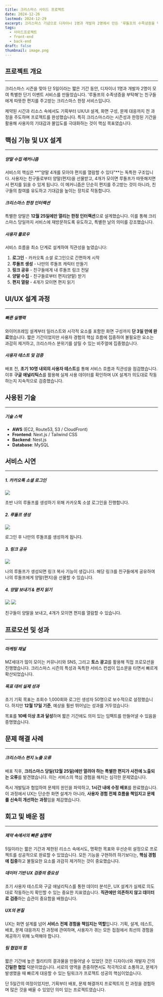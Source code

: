 ```yaml
---
title: 크리스마스 사이드 프로젝트
date: 2024-12-26
lastmod: 2024-12-29
excerpt: 크리스마스 기념으로 디자이너 1명과 개발자 2명에서 만든 '루돌프의 수족냉증을 막아줘' 프로젝트를 소개할게요.
tags:
  - 사이드프로젝트
  - front-end
  - back-end
draft: false
thumbnail: image.png
---
```


## 프로젝트 개요

---

크리스마스 시즌을 맞아 단 5일이라는 짧은 기간 동안, 디자이너 1명과 개발자 2명이 모여 특별한 단기 이벤트 서비스를 만들었습니다. '루돌프의 수족냉증을 부탁해'는 친구들에게 따뜻한 편지를 주고받는 크리스마스 한정 서비스입니다.

제약된 시간과 리소스 속에서도 기획부터 UX/UI 설계, 화면 구성, 문제 대응까지 전 과정을 주도하며 프로젝트를 완성했습니다. 특히 크리스마스라는 시즌성과 한정된 기간을 활용해 사용자의 기대감과 몰입도를 극대화하는 것이 핵심 목표였습니다.

## 핵심 기능 및 UX 설계

---

##### 양말 수집 메커니즘

서비스의 핵심은 **"양말 4개를 모아야 편지를 열람할 수 있다"**는 독특한 구조입니다. 사용자는 친구들로부터 양말(편지)을 선물받고, 4개가 모이면 루돌프가 따뜻해지면서 편지를 읽을 수 있게 됩니다. 이 메커니즘은 단순히 편지를 주고받는 것이 아니라, 친구들의 참여를 유도하고 기대감을 높이는 장치로 작동합니다.

##### 크리스마스 한정 인터랙션

특별한 양말은 **12월 25일에만 열리는 한정 인터랙션**으로 설계했습니다. 이를 통해 크리스마스 당일까지 서비스에 재방문하도록 유도하고, 특별한 날의 의미를 강조했습니다.

##### 사용자 플로우

서비스 흐름을 최소 단계로 설계하여 직관성을 높였습니다:

1. **로그인** - 카카오톡 소셜 로그인으로 간편하게 시작
2. **루돌프 생성** - 나만의 루돌프 캐릭터 만들기
3. **링크 공유** - 친구들에게 내 루돌프 링크 전달
4. **양말 수집** - 친구들로부터 편지(양말) 받기
5. **편지 열람** - 4개가 모이면 편지 읽기

## UI/UX 설계 과정

---

##### 빠른 실행력

와이어프레임 설계부터 일러스트와 시각적 요소를 포함한 화면 구성까지 **단 3일 만에 완료**했습니다. 짧은 기간이었지만 사용자 경험의 핵심 흐름에 집중하여 불필요한 요소는 과감히 제거하고, 크리스마스 분위기를 살릴 수 있는 비주얼에 집중했습니다.

##### 사용자 테스트 및 검증

배포 전, **초기 10명 내외의 사용자 테스트**를 통해 서비스 흐름과 직관성을 점검했습니다. 이후 **구글 애널리틱스**를 활용해 실제 사용 데이터를 확인하며 UX 설계가 의도대로 작동하는지 지속적으로 검증했습니다.

## 사용된 기술

---

##### 기술 스택

- **AWS** (EC2, Route53, S3 / CloudFront)
- **Frontend**: Next.js / Tailwind CSS
- **Backend**: Nest.js
- **Database**: MySQL

## 서비스 시연

---

##### 1. 카카오톡 소셜 로그인

![](./images/login.gif)

초반 나의 루돌프를 생성하기 위해 카카오톡 소셜 로그인을 진행합니다.

##### 2. 루돌프 생성

![](./images/create.gif)

로그인 후 나만의 루돌프를 생성하게 됩니다.

##### 3. 링크 공유

![](./images/check-link.gif)

나의 루돌프가 생성되면 링크 복사 기능이 생깁니다. 해당 링크를 친구들에게 공유하여 나의 루돌프에게 양말(편지)을 선물할 수 있습니다.

##### 4. 양말 보내기 & 편지 읽기

![](./images/post.gif)
![](./images/read.gif)

친구들이 양말을 보내고, 4개가 모이면 편지를 열람할 수 있습니다.

## 프로모션 및 성과

---

##### 마케팅 채널

MZ세대가 많이 모이는 커뮤니티와 SNS, 그리고 **토스 광고**를 활용해 직접 프로모션을 진행했습니다. 크리스마스 시즌의 특성과 독특한 서비스 컨셉이 입소문을 타면서 빠르게 확산되었습니다.

##### 목표 대비 실제 성과

초기 기획 목표는 조회수 1,000회와 로그인 생성자 50명으로 보수적으로 설정했습니다. 하지만 **12월 17일 기준**, 예상을 훨씬 뛰어넘는 성과를 거두었습니다:

목표를 **10배 이상 초과 달성**하며 짧은 기간에도 의미 있는 임팩트를 만들어낼 수 있음을 증명했습니다.

## 문제 해결 사례

---

##### 크리스마스 편지 노출 오류

배포 직후, **크리스마스 당일(12월 25일)에만 열려야 하는 특별한 편지가 사전에 노출되는 오류**를 발견했습니다. 이는 서비스의 핵심 경험을 해치는 심각한 문제였습니다.

즉시 개발팀과 협업하여 문제의 원인을 파악하고, **1시간 내에 수정 배포**를 완료했습니다. 이 과정에서 UX는 단순한 화면 설계가 아니라, **사용자 경험 전체 흐름을 책임지고 문제를 신속히 개선하는 과정**임을 체감했습니다.

## 회고 및 배운 점

---

##### 제약 속에서의 빠른 실행력

5일이라는 짧은 기간과 제한된 리소스 속에서도, 명확한 목표와 우선순위 설정으로 프로젝트를 성공적으로 완료할 수 있었습니다. 모든 기능을 구현하려 하기보다는, **핵심 경험에 집중**하고 불필요한 요소를 과감히 제거하는 것이 중요했습니다.

##### 데이터 기반 UX 검증의 중요성

초기 사용자 테스트와 구글 애널리틱스를 통한 데이터 분석은, UX 설계가 실제로 의도대로 작동하는지 확인할 수 있는 중요한 지표였습니다. **직관에만 의존하지 않고 데이터로 검증**하는 습관이 중요함을 배웠습니다.

##### UX의 본질

UX는 화면 설계를 넘어 **서비스 전체 경험을 책임지는 역할**입니다. 기획, 설계, 테스트, 배포, 문제 대응까지 전 과정에 관여하며, 사용자가 겪는 모든 접점에서 최선의 경험을 제공하기 위해 노력해야 합니다.

##### 팀 협업의 힘

짧은 기간에 높은 퀄리티의 결과물을 만들어낼 수 있었던 것은 디자이너와 개발자 간의 **긴밀한 협업** 덕분이었습니다. 서로의 영역을 존중하면서도 적극적으로 소통하고, 문제가 발생했을 때 빠르게 대응할 수 있는 팀워크가 프로젝트 성공의 핵심이었습니다.

단 5일간의 여정이었지만, 기획부터 배포, 문제 해결까지 프로젝트의 전 과정을 경험하며 많은 것을 배울 수 있었던 의미 있는 프로젝트였습니다.
